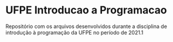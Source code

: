 # UFPE Introducao a Programacao
 Repositório com os arquivos desenvolvidos durante a disciplina de introdução à programação da UFPE no período de 2021.1
